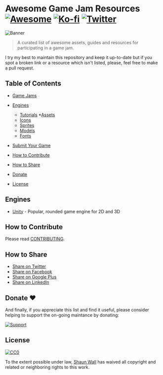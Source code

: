 # Awesome Game Jam Resources [![Awesome](https://cdn.rawgit.com/sindresorhus/awesome/d7305f38d29fed78fa85652e3a63e154dd8e8829/media/badge.svg)](https://github.com/sindresorhus/awesome) [![Ko-fi](https://img.shields.io/badge/Donate-PayPal-green.svg)](https://ko-fi.com/A8724HM4) [![Twitter](https://img.shields.io/twitter/url/http/shields.io.svg?style=social)](https://twitter.com/nomaki)

![Banner](/img/awesome-game-jam-banner.jpg)

> A curated list of awesome assets, guides and resources for participating in a game jam.

I try my best to maintain this repository and keep it up-to-date but if you spot a broken link or a resource which isn't listed, please, feel free to make a pull request.

## Table of Contents

* [Game Jams](#game-jams)
* [Engines](#engines)
  * [Tutorials](#tutorials)
*[Assets](#assets)
  * [Icons](#icons)
  * [Sprites](#sprites)
  * [Models](#models)
  * [Fonts](#fonts)
* [Submit Your Game](#submit-game)

* [How to Contribute](#how-to-contribute)
* [How to Share](#how-to-share)
* [Donate](#donate-heart)
* [License](#license)

## Engines

* [Unity](https://unity3d.com/) - Popular, rounded game engine for 2D and 3D

## How to Contribute

Please read [CONTRIBUTING](/CONTRIBUTING.md).

## How to Share

* [Share on Twitter](https://twitter.com/home?status=Checkout%20this%20Awesome%20Game%20Jam%20Resources%20list%20from%20%40neromaki.%20https%3A%2F%2Fgithub.com%2Fneutraltone%2Fawesome-game-jam-resources%20%23design)
* [Share on Facebook](https://www.facebook.com/sharer/sharer.php?s=100&p[url]=https://github.com/neromaki/awesome-game-jam-resources&p[images][0]=&p[title]=Awesome%20Game%20Jam%20Resources&p[summary]=)
* [Share on Google Plus](https://plus.google.com/share?url=https://github.com/neromaki/awesome-game-jam-resources)
* [Share on LinkedIn](https://www.linkedin.com/shareArticle?mini=true&url=https://github.com/neromaki/awesome-game-jam-resources&title=Awesome%20Game%20Jam%20Resources&summary=&source=)


## Donate :heart:

And finally, if you appreciate this list and find it useful, please consider helping to support the on-going maintance by donating:

[![Support](https://img.shields.io/badge/Donate-PayPal-green.svg)](https://ko-fi.com/A8724HM4)

## License

[![CC0](https://licensebuttons.net/p/zero/1.0/88x31.png)](https://creativecommons.org/publicdomain/zero/1.0/)

To the extent possible under law, [Shaun Wall](https://twitter.com/nomaki) has waived all copyright and related or neighboring rights to this work.
